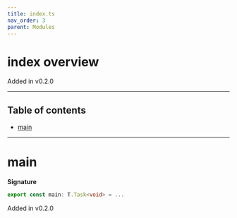 ```yaml
---
title: index.ts
nav_order: 3
parent: Modules
---
```


# index overview

Added in v0.2.0

---

<h2 class="text-delta">Table of contents</h2>

- [main](#main)

---

# main

**Signature**

```ts
export const main: T.Task<void> = ...
```

Added in v0.2.0
